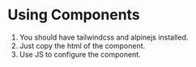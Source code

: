 # Using Components
1. You should have tailwindcss and alpinejs installed.
2. Just copy the html of the component.
3. Use JS to configure the component.

